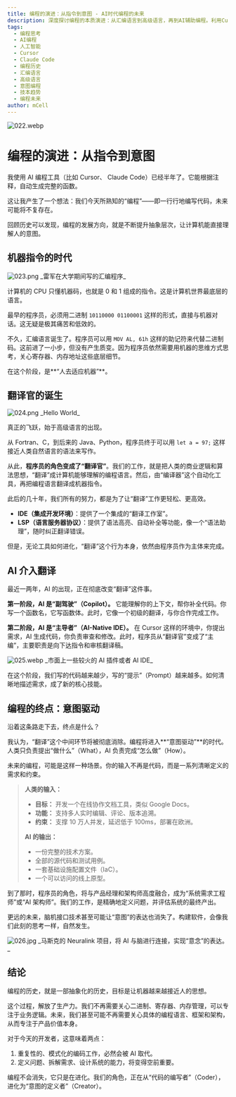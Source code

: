 ```yaml
---
title: 编程的演进：从指令到意图 - AI时代编程的未来
description: 深度探讨编程的本质演进：从汇编语言到高级语言，再到AI辅助编程。利用Cursor、Claude Code半年实践，预测未来编程将从写代码转为表达意图的新模式。
tags:
  - 编程思考
  - AI编程
  - 人工智能
  - Cursor
  - Claude Code
  - 编程历史
  - 汇编语言
  - 高级语言
  - 意图编程
  - 技本趋势
  - 编程未来
author: mCell
---
```


![022.webp](https://stack-mcell.tos-cn-shanghai.volces.com/022.webp)

# 编程的演进：从指令到意图

我使用 AI 编程工具（比如 Cursor、 Claude Code）已经半年了。它能根据注释，自动生成完整的函数。

这让我产生了一个想法：我们今天所熟知的“编程”——即一行行地编写代码，未来可能将不复存在。

回顾历史可以发现，编程的发展方向，就是不断提升抽象层次，让计算机能直接理解人的意图。

## 机器指令的时代

![023.png](https://stack-mcell.tos-cn-shanghai.volces.com/023.png)
\_雷军在大学期间写的汇编程序\_

计算机的 CPU 只懂机器码，也就是 0 和 1 组成的指令。这是计算机世界最底层的语言。

最早的程序员，必须用二进制 `10110000 01100001` 这样的形式，直接与机器对话。这无疑是极其痛苦和低效的。

不久，汇编语言诞生了。程序员可以用 `MOV AL, 61h` 这样的助记符来代替二进制码。这前进了一小步，但没有产生质变。因为程序员依然需要用机器的思维方式思考，关心寄存器、内存地址这些底层细节。

在这个阶段，是**“人去适应机器”**。

## 翻译官的诞生

![024.png](https://stack-mcell.tos-cn-shanghai.volces.com/024.png)
\_Hello World\_

真正的飞跃，始于高级语言的出现。

从 Fortran、C，到后来的 Java、Python，程序员终于可以用 `let a = 97;` 这样接近人类自然语言的语法来写作。

从此，**程序员的角色变成了“翻译官”**。我们的工作，就是把人类的商业逻辑和算法思想，“翻译”成计算机能够理解的编程语言。然后，由“编译器”这个自动化工具，再把编程语言翻译成机器指令。

此后的几十年，我们所有的努力，都是为了让“翻译”工作更轻松、更高效。

- **IDE（集成开发环境）**：提供了一个集成的“翻译工作室”。
- **LSP（语言服务器协议）**：提供了语法高亮、自动补全等功能，像一个“语法助理”，随时纠正翻译错误。

但是，无论工具如何进化，“翻译”这个行为本身，依然由程序员作为主体来完成。

## AI 介入翻译

最近一两年，AI 的出现，正在彻底改变“翻译”这件事。

**第一阶段，AI 是“副驾驶”（Copilot）。** 它能理解你的上下文，帮你补全代码。你写一个函数名，它写函数体。此时，它像一个初级的翻译，与你合作完成工作。

**第二阶段，AI 是“主导者”（AI-Native IDE）。** 在 Cursor 这样的环境中，你提出需求，AI 生成代码，你负责审查和修改。此时，程序员从“翻译官”变成了“主编”，主要职责是向下达指令和审核翻译稿。

![025.webp](https://stack-mcell.tos-cn-shanghai.volces.com/025.webp)
\_市面上一些较火的 AI 插件或者 AI IDE\_

在这个阶段，我们写的代码越来越少，写的“提示”（Prompt）越来越多。如何清晰地描述需求，成了新的核心技能。

## 编程的终点：意图驱动

沿着这条路走下去，终点是什么？

我认为，“翻译”这个中间环节将被彻底消除。编程将进入**“意图驱动”**的时代。人类只负责提出“做什么”（What），AI 负责完成“怎么做”（How）。

未来的编程，可能是这样一种场景。你的输入不再是代码，而是一系列清晰定义的需求和约束。

> **人类的输入：**
>
> - **目标：** 开发一个在线协作文档工具，类似 Google Docs。
> - **功能：** 支持多人实时编辑、评论、版本追溯。
> - **约束：** 支撑 10 万人并发，延迟低于 100ms，部署在欧洲。
>
> **AI 的输出：**
>
> - 一份完整的技术方案。
> - 全部的源代码和测试用例。
> - 一套基础设施配置文件（IaC）。
> - 一个可以访问的线上原型。

到了那时，程序员的角色，将与产品经理和架构师高度融合，成为“系统需求工程师”或“AI 架构师”。我们的工作，是精确地定义问题，并评估系统的最终产出。

更远的未来，脑机接口技术甚至可能让“意图”的表达也消失了。构建软件，会像我们此刻的思考一样，自然发生。

![026.jpg](https://stack-mcell.tos-cn-shanghai.volces.com/026.jpg)
\_马斯克的 Neuralink 项目，将 AI 与脑进行连接，实现“意念”的表达。\_

## 结论

编程的历史，就是一部抽象化的历史，目标是让机器越来越接近人的思想。

这个过程，解放了生产力。我们不再需要关心二进制、寄存器、内存管理，可以专注于业务逻辑。未来，我们甚至可能不再需要关心具体的编程语言、框架和架构，从而专注于产品价值本身。

对于今天的开发者，这意味着两点：

1.  重复性的、模式化的编码工作，必然会被 AI 取代。
2.  定义问题、拆解需求、设计系统的能力，将变得空前重要。

编程不会消失，它只是在进化。我们的角色，正在从“代码的编写者”（Coder），进化为“意图的定义者”（Creator）。
